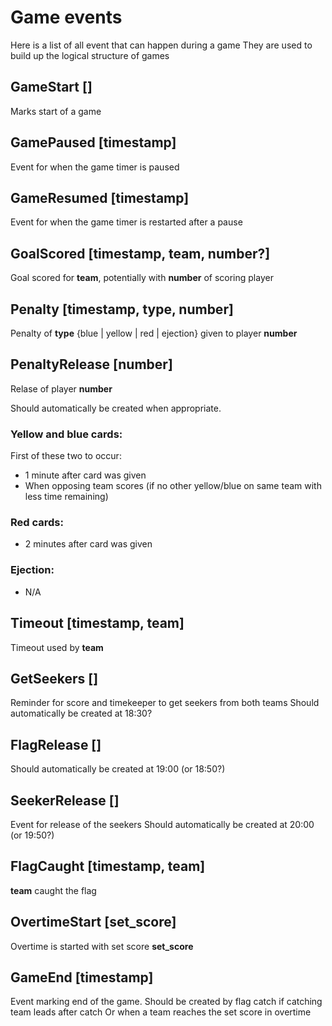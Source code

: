 # Game events

Here is a list of all event that can happen during a game
They are used to build up the logical structure of games

## GameStart \[\]

Marks start of a game

## GamePaused \[timestamp\]

Event for when the game timer is paused

## GameResumed \[timestamp\]

Event for when the game timer is restarted after a pause

## GoalScored \[timestamp, team, number?\]

Goal scored for **team**, potentially with **number** of scoring player

## Penalty \[timestamp, type, number\]

Penalty of **type** \{blue | yellow | red | ejection\} given to player **number**

## PenaltyRelease \[**number**\]

Relase of player **number**

Should automatically be created when appropriate.

### Yellow and blue cards:

First of these two to occur:

- 1 minute after card was given
- When opposing team scores (if no other yellow/blue on same team with less time remaining)

### Red cards:

- 2 minutes after card was given

### Ejection:

- N/A

## Timeout \[timestamp, team\]

Timeout used by **team**

## GetSeekers \[\]

Reminder for score and timekeeper to get seekers from both teams
Should automatically be created at 18:30?

## FlagRelease \[\]

Should automatically be created at 19:00 (or 18:50?)

## SeekerRelease \[\]

Event for release of the seekers
Should automatically be created at 20:00 (or 19:50?)

## FlagCaught \[timestamp, team\]

**team** caught the flag

## OvertimeStart \[set_score\]

Overtime is started with set score **set_score**

## GameEnd \[timestamp\]

Event marking end of the game. Should be created by flag catch if catching team leads after catch
Or when a team reaches the set score in overtime
